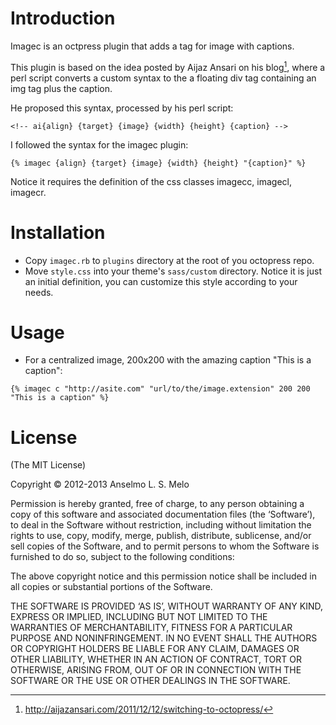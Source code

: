 # Introduction

Imagec is an octpress plugin that adds a tag for image with captions.

This plugin is based on the idea posted by Aijaz Ansari on his blog[^1],
where a perl script converts a custom syntax to the a floating div tag containing an img tag plus the caption.

He proposed this syntax, processed by his perl script:
```
<!-- ai{align} {target} {image} {width} {height} {caption} -->
```

I followed the syntax for the imagec plugin:

```
{% imagec {align} {target} {image} {width} {height} "{caption}" %}
```

Notice it requires the definition of the css classes imagecc, imagecl, imagecr.

[^1]: <http://aijazansari.com/2011/12/12/switching-to-octopress/>

# Installation

* Copy `imagec.rb` to `plugins` directory at the root of you octopress repo.
* Move `style.css` into your theme's `sass/custom` directory. Notice it is just an initial definition, you can customize this style according to your needs.

# Usage

* For a centralized image, 200x200 with the amazing caption "This is a caption":
```
{% imagec c "http://asite.com" "url/to/the/image.extension" 200 200 "This is a caption" %}
```

# License

(The MIT License)

Copyright © 2012-2013 Anselmo L. S. Melo

Permission is hereby granted, free of charge, to any person obtaining a copy of this software and associated documentation files (the ‘Software’), to deal in the Software without restriction, including without limitation the rights to use, copy, modify, merge, publish, distribute, sublicense, and/or sell copies of the Software, and to permit persons to whom the Software is furnished to do so, subject to the following conditions:

The above copyright notice and this permission notice shall be included in all copies or substantial portions of the Software.

THE SOFTWARE IS PROVIDED ‘AS IS’, WITHOUT WARRANTY OF ANY KIND, EXPRESS OR IMPLIED, INCLUDING BUT NOT LIMITED TO THE WARRANTIES OF MERCHANTABILITY, FITNESS FOR A PARTICULAR PURPOSE AND NONINFRINGEMENT. IN NO EVENT SHALL THE AUTHORS OR COPYRIGHT HOLDERS BE LIABLE FOR ANY CLAIM, DAMAGES OR OTHER LIABILITY, WHETHER IN AN ACTION OF CONTRACT, TORT OR OTHERWISE, ARISING FROM, OUT OF OR IN CONNECTION WITH THE SOFTWARE OR THE USE OR OTHER DEALINGS IN THE SOFTWARE.